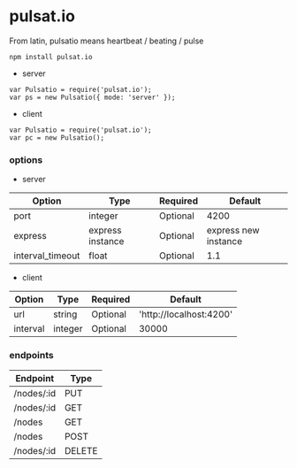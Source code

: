 # pulsat.io
From latin, pulsatio means heartbeat / beating / pulse

```
npm install pulsat.io
```

- server
```
var Pulsatio = require('pulsat.io');
var ps = new Pulsatio({ mode: 'server' });
```

- client 
```
var Pulsatio = require('pulsat.io');
var pc = new Pulsatio();
```

### options 
- server

| Option  | Type | Required | Default |
| ------------- | ------------- | ------------- | ------------- |
| port  | integer  | Optional | 4200 |
| express | express instance  | Optional | express new instance |
| interval_timeout | float  | Optional | 1.1 |


- client

| Option  | Type | Required | Default |
| ------------- | ------------- | ------------- | ------------- |
| url  | string  | Optional | 'http://localhost:4200' |
| interval | integer | Optional | 30000 |

### endpoints

| Endpoint | Type |
| ------------- | ------------- |
| /nodes/:id | PUT |
| /nodes/:id | GET |
| /nodes | GET |
| /nodes | POST |
| /nodes/:id | DELETE |
